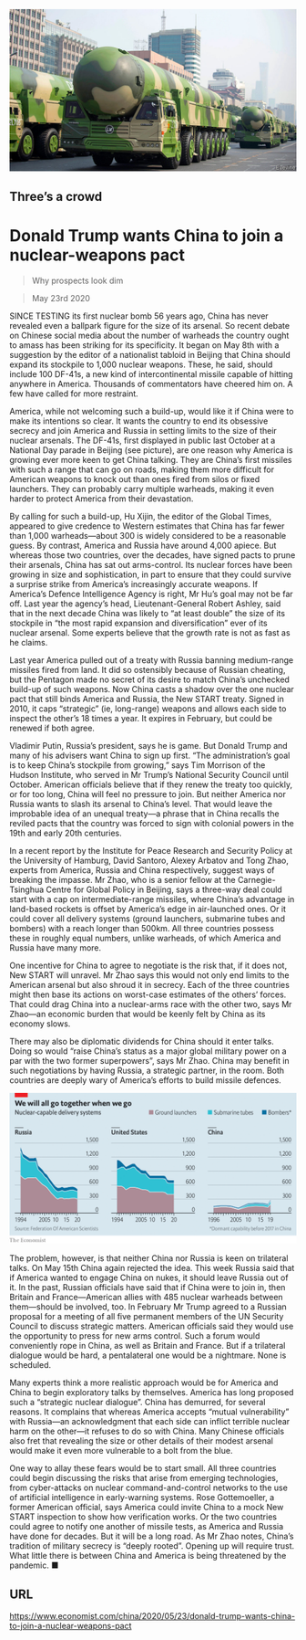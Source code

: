 ![](./images/20200523_CNP001_0.jpg)

## Three’s a crowd

# Donald Trump wants China to join a nuclear-weapons pact

> Why prospects look dim

> May 23rd 2020

SINCE TESTING its first nuclear bomb 56 years ago, China has never revealed even a ballpark figure for the size of its arsenal. So recent debate on Chinese social media about the number of warheads the country ought to amass has been striking for its specificity. It began on May 8th with a suggestion by the editor of a nationalist tabloid in Beijing that China should expand its stockpile to 1,000 nuclear weapons. These, he said, should include 100 DF-41s, a new kind of intercontinental missile capable of hitting anywhere in America. Thousands of commentators have cheered him on. A few have called for more restraint.

America, while not welcoming such a build-up, would like it if China were to make its intentions so clear. It wants the country to end its obsessive secrecy and join America and Russia in setting limits to the size of their nuclear arsenals. The DF-41s, first displayed in public last October at a National Day parade in Beijing (see picture), are one reason why America is growing ever more keen to get China talking. They are China’s first missiles with such a range that can go on roads, making them more difficult for American weapons to knock out than ones fired from silos or fixed launchers. They can probably carry multiple warheads, making it even harder to protect America from their devastation.

By calling for such a build-up, Hu Xijin, the editor of the Global Times, appeared to give credence to Western estimates that China has far fewer than 1,000 warheads—about 300 is widely considered to be a reasonable guess. By contrast, America and Russia have around 4,000 apiece. But whereas those two countries, over the decades, have signed pacts to prune their arsenals, China has sat out arms-control. Its nuclear forces have been growing in size and sophistication, in part to ensure that they could survive a surprise strike from America’s increasingly accurate weapons. If America’s Defence Intelligence Agency is right, Mr Hu’s goal may not be far off. Last year the agency’s head, Lieutenant-General Robert Ashley, said that in the next decade China was likely to “at least double” the size of its stockpile in “the most rapid expansion and diversification” ever of its nuclear arsenal. Some experts believe that the growth rate is not as fast as he claims.

Last year America pulled out of a treaty with Russia banning medium-range missiles fired from land. It did so ostensibly because of Russian cheating, but the Pentagon made no secret of its desire to match China’s unchecked build-up of such weapons. Now China casts a shadow over the one nuclear pact that still binds America and Russia, the New START treaty. Signed in 2010, it caps “strategic” (ie, long-range) weapons and allows each side to inspect the other’s 18 times a year. It expires in February, but could be renewed if both agree.

Vladimir Putin, Russia’s president, says he is game. But Donald Trump and many of his advisers want China to sign up first. “The administration’s goal is to keep China’s stockpile from growing,” says Tim Morrison of the Hudson Institute, who served in Mr Trump’s National Security Council until October. American officials believe that if they renew the treaty too quickly, or for too long, China will feel no pressure to join. But neither America nor Russia wants to slash its arsenal to China’s level. That would leave the improbable idea of an unequal treaty—a phrase that in China recalls the reviled pacts that the country was forced to sign with colonial powers in the 19th and early 20th centuries.

In a recent report by the Institute for Peace Research and Security Policy at the University of Hamburg, David Santoro, Alexey Arbatov and Tong Zhao, experts from America, Russia and China respectively, suggest ways of breaking the impasse. Mr Zhao, who is a senior fellow at the Carnegie-Tsinghua Centre for Global Policy in Beijing, says a three-way deal could start with a cap on intermediate-range missiles, where China’s advantage in land-based rockets is offset by America’s edge in air-launched ones. Or it could cover all delivery systems (ground launchers, submarine tubes and bombers) with a reach longer than 500km. All three countries possess these in roughly equal numbers, unlike warheads, of which America and Russia have many more.

One incentive for China to agree to negotiate is the risk that, if it does not, New START will unravel. Mr Zhao says this would not only end limits to the American arsenal but also shroud it in secrecy. Each of the three countries might then base its actions on worst-case estimates of the others’ forces. That could drag China into a nuclear-arms race with the other two, says Mr Zhao—an economic burden that would be keenly felt by China as its economy slows.

There may also be diplomatic dividends for China should it enter talks. Doing so would “raise China’s status as a major global military power on a par with the two former superpowers”, says Mr Zhao. China may benefit in such negotiations by having Russia, a strategic partner, in the room. Both countries are deeply wary of America’s efforts to build missile defences.



![](./images/20200523_CNC697.png)

The problem, however, is that neither China nor Russia is keen on trilateral talks. On May 15th China again rejected the idea. This week Russia said that if America wanted to engage China on nukes, it should leave Russia out of it. In the past, Russian officials have said that if China were to join in, then Britain and France—American allies with 485 nuclear warheads between them—should be involved, too. In February Mr Trump agreed to a Russian proposal for a meeting of all five permanent members of the UN Security Council to discuss strategic matters. American officials said they would use the opportunity to press for new arms control. Such a forum would conveniently rope in China, as well as Britain and France. But if a trilateral dialogue would be hard, a pentalateral one would be a nightmare. None is scheduled.

Many experts think a more realistic approach would be for America and China to begin exploratory talks by themselves. America has long proposed such a “strategic nuclear dialogue”. China has demurred, for several reasons. It complains that whereas America accepts “mutual vulnerability” with Russia—an acknowledgment that each side can inflict terrible nuclear harm on the other—it refuses to do so with China. Many Chinese officials also fret that revealing the size or other details of their modest arsenal would make it even more vulnerable to a bolt from the blue.

One way to allay these fears would be to start small. All three countries could begin discussing the risks that arise from emerging technologies, from cyber-attacks on nuclear command-and-control networks to the use of artificial intelligence in early-warning systems. Rose Gottemoeller, a former American official, says America could invite China to a mock New START inspection to show how verification works. Or the two countries could agree to notify one another of missile tests, as America and Russia have done for decades. But it will be a long road. As Mr Zhao notes, China’s tradition of military secrecy is “deeply rooted”. Opening up will require trust. What little there is between China and America is being threatened by the pandemic. ■

## URL

https://www.economist.com/china/2020/05/23/donald-trump-wants-china-to-join-a-nuclear-weapons-pact
